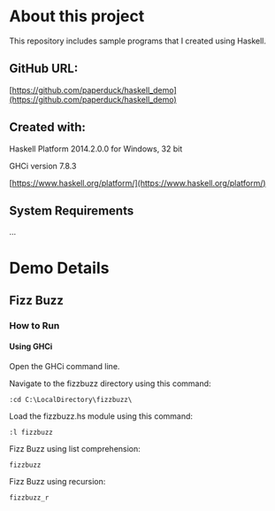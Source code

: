 # About this project

This repository includes sample programs that I created using Haskell.

## GitHub URL:

[https://github.com/paperduck/haskell_demo](https://github.com/paperduck/haskell_demo)

## Created with:

Haskell Platform 2014.2.0.0 for Windows, 32 bit

GHCi version 7.8.3

[https://www.haskell.org/platform/](https://www.haskell.org/platform/)

## System Requirements

...

# Demo Details

## Fizz Buzz

### How to Run

#### Using GHCi

Open the GHCi command line.

Navigate to the fizzbuzz directory using this command:

```
:cd C:\LocalDirectory\fizzbuzz\
```

Load the fizzbuzz.hs module using this command:

```
:l fizzbuzz
```

Fizz Buzz using list comprehension:

```
fizzbuzz
```

Fizz Buzz using recursion:

```
fizzbuzz_r
```



